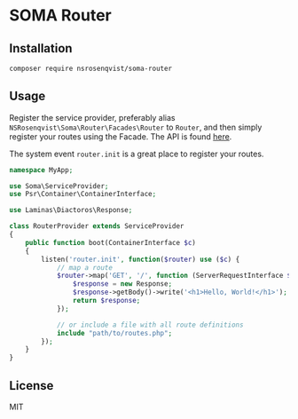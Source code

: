 # SOMA Router

## Installation

```sh
composer require nsrosenqvist/soma-router
```

## Usage

Register the service provider, preferably alias `NSRosenqvist\Soma\Router\Facades\Router` to `Router`, and then simply register your routes using the Facade. The API is found [here](https://route.thephpleague.com/4.x/routes/).

The system event `router.init` is a great place to register your routes.

```php
namespace MyApp;

use Soma\ServiceProvider;
use Psr\Container\ContainerInterface;

use Laminas\Diactoros\Response;

class RouterProvider extends ServiceProvider
{
    public function boot(ContainerInterface $c)
    {
        listen('router.init', function($router) use ($c) {
            // map a route
            $router->map('GET', '/', function (ServerRequestInterface $request) : ResponseInterface {
                $response = new Response;
                $response->getBody()->write('<h1>Hello, World!</h1>');
                return $response;
            });

            // or include a file with all route definitions
            include "path/to/routes.php";
        });
    }
}
```

## License

MIT